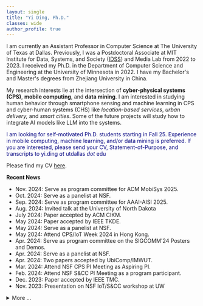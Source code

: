 ```yaml
---
layout: single
title: "Yi Ding, Ph.D."
classes: wide
author_profile: true
---
```


I am currently an Assistant Professor in Computer Science at The University of Texas at Dallas. Previously, I was a Postdoctoral Associate at MIT Institute for Data, Systems, and Society ([IDSS](https://idss.mit.edu/staff/postdoctoral-associate-ssrc/)) and Media Lab from 2022 to 2023. I received my Ph.D. in the Department of Computer Science and Engineering at the University of Minnesota in 2022. I have my Bachelor's and Master's degrees from Zhejiang University in China.

My research interests lie at the intersection of **cyber-physical systems (CPS)**, **mobile computing**, and **data mining**. I am interested in studying human behavior through smartphone sensing and machine learning in CPS and cyber-human systems (CHS) like *location-based services*, *urban delivery,* and *smart cities*. Some of the future projects will study how to integrate AI models like LLM into the systems.

<span style="color:Navy">I am looking for self-motivated Ph.D. students starting in Fall 25. Experience in mobile computing, machine learning, and/or data mining is preferred. If you are interested, please send your CV, Statement-of-Purpose, and transcripts to yi.ding *at* utdallas *dot* edu</span>

Please find my CV [here](https://yi-ding.me/assets/files/CV_Yi.pdf).

**Recent News**

* Nov. 2024: Serve as program committee for ACM MobiSys 2025.
* Oct. 2024: Serve as a panelist at NSF.
* Sep. 2024: Serve as program committee for AAAI-AISI 2025.
* Aug. 2024: Invited talk at the University of North Dakota
* July 2024: Paper accepted by ACM CIKM.
* May 2024: Paper accepted by IEEE TKDE.
* May 2024: Serve as a panelist at NSF.
* May 2024: Attend CPS/IoT Week 2024 in Hong Kong.
* Apr. 2024: Serve as program committee on the SIGCOMM'24 Posters and Demos.
* Apr. 2024: Serve as a panelist at NSF.
* Apr. 2024: Two papers accepted by UbiComp/IMWUT.
* Mar. 2024: Attend NSF CPS PI Meeting as Aspiring PI.
* Feb. 2024: Attend NSF S&CC PI Meeting as a program participant.
* Dec. 2023: Paper accepted by IEEE TMC.
* Nov. 2023: Presentation on NSF IoT/S&CC workshop at UW
<details markdown=block>
<summary>More ...</summary>
<br>

* Sep. 2023: Paper accepted by VLDB 2024.
* Aug. 2023: Start Assistant Professor appointment at UT Dallas.
* Jul. 2023: Serve as program committee on the SIGCOMM'23 Posters and Demos.
* Apr. 2023: Co-authored paper accepted by ACM Transactions on Sensor Networks (TOSN).
* Mar. 2023: Serve as a reviewer for ACM SIGKDD 2023.
* Oct. 2022: Start postdoctoral associate appointment at MIT.
* Aug. 2022: Co-authored paper accepted by ACM SIGSPATIAL 2022.
* Aug. 2022: Present **Para-Pred** at KDD. Glad to see some new friends and old friends.
* Jul. 2022: Gave a talk at [Kargo](https://mykargo.com/).
* Jul. 2022: 1st-authored paper accepted by IEEE/ACM ToN.
* Jun. 2022: I gave a talk to the Location-based Service (LBS) team in ByteDance.
* May. 2022: Co-authored paper accepted by ACM SIGKDD'22.
* Apr. 2022: Selected to participate in the [CPS Rising Stars Workshop 2022](https://cps-rising-stars2022.com/).
* Apr. 2022: Co-authored paper accepted by ACM IMWUT (UbiComp'22).
* Feb. 2022: 2nd-authored paper accepted by ACM MobiCom'22.
* Jan. 2022: 1st-authored paper **P2-Loc** accepted by ACM IMWUT (UbiComp'22).
* Nov. 2021: Co-authored paper won the outstanding paper award at IEEE RTSS'21.
* Oct. 2021: **VALID** mentioned in MIT Technology Review.
* Oct. 2021: 1st-author paper **SmartLoc** accepted by ACM IMWUT (UbiComp'22).
* Aug. 2021: Co-authored paper accepted by IEEE RTSS'21.
* Jul. 2021: 2nd-author paper **ALWAES** accepted by ACM IMWUT (UbiComp'21).
* Jul. 2021: 1st-author paper accepted by IEEE/ACM ToN.
* Jul. 2021: [Data-set](https://tianchi.aliyun.com/dataset/dataDetail?dataId=106807) released of on-demand delivery order distribution in Shenzhen.
* Jul. 2021: 1st-author paper **RL-Dispatch** accepted by ACM IMWUT (UbiComp'21).
* Apr. 2021: 1st-author paper **VALID** accepted by SIGCOMM' 21.
* Apr. 2021: **aBeacon** paper presented at [NSDI' 21](https://www.usenix.org/conference/nsdi21/presentation/ding).
* Sep. 2020: [Data-set](https://tianchi.aliyun.com/dataset/dataDetail?dataId=76359) released of Bluetooth beacons, couriers' reports, and trajectories.
* Aug. 2020: **aBeacon** system introduced in [Alibaba Tech. officials accounts](https://mp.weixin.qq.com/s/7jVa-K-qUlYIrCg3YpPSEQ).
* Aug. 2020: 2nd-author paper **Trans-Loc** accepted by MobiCom' 20.
* Jun. 2020: 1st-author paper **aBeacon** accepted by NSDI' 21.

</details>

